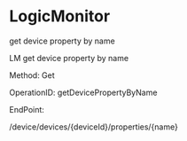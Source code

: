 #     LogicMonitor


get device property by name

LM get device property by name

Method: Get

OperationID: getDevicePropertyByName

EndPoint:

/device/devices/{deviceId}/properties/{name}
